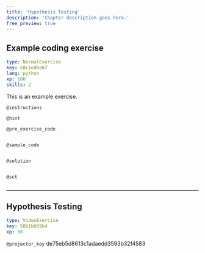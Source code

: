 ```yaml
---
title: 'Hypothesis Testing'
description: 'Chapter description goes here.'
free_preview: true
---
```


## Example coding exercise

```yaml
type: NormalExercise
key: e8c1edbe67
lang: python
xp: 100
skills: 2
```

This is an example exercise.

`@instructions`


`@hint`


`@pre_exercise_code`
```{python}

```

`@sample_code`
```{python}

```

`@solution`
```{python}

```

`@sct`
```{python}

```

---

## Hypothesis Testing

```yaml
type: VideoExercise
key: 58b1b669b4
xp: 50
```

`@projector_key`
de75eb5d8613c1adaedd3593b32f4583
